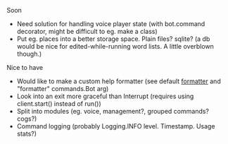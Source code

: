 Soon
- Need solution for handling voice player state (with bot.command decorator, might be difficult to eg. make a class)
- Put eg. places into a better storage space. Plain files? sqlite? (a db would be nice for edited-while-running word lists. A little overblown though.)

Nice to have
- Would like to make a custom help formatter
(see default [formatter](https://github.com/Rapptz/discord.py/blob/async/discord/ext/commands/formatter.py)
and "formatter" commands.Bot arg)
- Look into an exit more graceful than Interrupt (requires using client.start() instead of run())
- Split into modules (eg. voice, management?, grouped commands? cogs?)
- Command logging (probably Logging.INFO level. Timestamp. Usage stats?)
